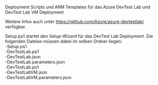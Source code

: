 Deployment Scripts und ARM Templates für das Azure DevTest Lab und DevTest Lab VM Deployment

Weitere Infos auch unter https://github.com/Azure/azure-devtestlab/ verfügbar.

Setup.ps1 startet den Setup-Wizard für das DevTest Lab Deployment. Die folgenden Dateien müssen dabei im selben Ordner liegen:  
-Setup.ps1  
-DevTestLab.ps1  
-DevTestLab.json  
-DevTestLab.parameters.json  
-DevTestLab.ps1  
-DevTestLabVM.json  
-DevTestLabVM.parameters.json  
